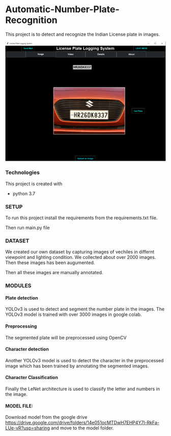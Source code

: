 # Automatic-Number-Plate-Recognition

This project is to detect and recognize the Indian License plate in images.

<p align="center">
  <img src="results/results.jpg" width="650" title="Result">
</p>

### Technologies
This project is created with 
* python 3.7


### SETUP
To run this project install the requirements from the requirements.txt file.

Then run main.py file


### DATASET
We created our own dataset by capturing images of vechiles in differnt viewpoint and lighting condition. We collected about over 2000 images.
Then these images has been augumented.

Then all these images are manually annotated.


### MODULES
#### Plate detection
YOLOv3 is used to detect and segment the number plate in the images. The YOLOv3 model is trained with over 3000 images in google colab.

#### Preprocessing
The segmented plate will be preprocessed using OpenCV

#### Character detection
Another YOLOv3 model is used to detect the character in the preprocessed image which has been trained by annotating the segmented images.

#### Character Classification
Finally the LeNet architecture is used to classify the letter and numbers in the image.

#### MODEL FILE:
Download model from the google drive 
https://drive.google.com/drive/folders/14e051ocMTDwH7EHP4Y7l-RkFa-LUe-vR?usp=sharing
and move to the model folder.
